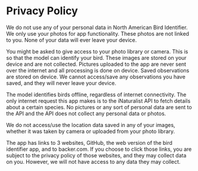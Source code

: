 #  Privacy Policy

We do not use any of your personal data in North American Bird Identifier. We only use your photos for app functionality. These photos are not linked to you. None of your data will ever leave your device.

You might be asked to give access to your photo library or camera. This is so that the model can identify your bird. These images are stored on your device and are not collected. Pictures uploaded to the app are never sent over the internet and all processing is done on device. Saved observations are stored on device. We cannot access/save any observations you have saved, and they will never leave your device.

The model identifies birds offline, regardless of internet connectivity. The only internet request this app makes is to the iNaturalist API to fetch details about a certain species. No pictures or any sort of personal data are sent to the API and the API does not collect any personal data or photos.

We do not access/use the location data saved in any of your images, whether it was taken by camera or uploaded from your photo library.

The app has links to 3 websites, GitHub, the web version of the bird identifier app, and to backer.com. If you choose to click those links, you are subject to the privacy policy of those websites, and they may collect data on you. However, we will not have access to any data they may collect.

